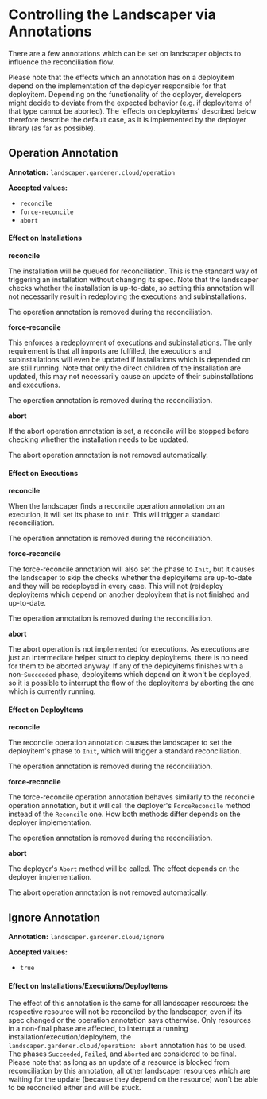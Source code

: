 # Controlling the Landscaper via Annotations

There are a few annotations which can be set on landscaper objects to influence the reconciliation flow.

Please note that the effects which an annotation has on a deployitem depend on the implementation of the deployer responsible for that deployitem. Depending on the functionality of the deployer, developers might decide to deviate from the expected behavior (e.g. if deployitems of that type cannot be aborted). The 'effects on deployitems' described below therefore describe the default case, as it is implemented by the deployer library (as far as possible). 

## Operation Annotation

**Annotation:** `landscaper.gardener.cloud/operation`

**Accepted values:**
  - `reconcile`
  - `force-reconcile`
  - `abort`

#### Effect on Installations

**reconcile**

The installation will be queued for reconciliation. This is the standard way of triggering an installation without changing its spec. Note that the landscaper checks whether the installation is up-to-date, so setting this annotation will not necessarily result in redeploying the executions and subinstallations. 

The operation annotation is removed during the reconciliation.

**force-reconcile**

This enforces a redeployment of executions and subinstallations. The only requirement is that all imports are fulfilled, the executions and subinstallations will even be updated if installations which is depended on are still running. Note that only the direct children of the installation are updated, this may not necessarily cause an update of their subinstallations and executions.

The operation annotation is removed during the reconciliation.

**abort**

If the abort operation annotation is set, a reconcile will be stopped before checking whether the installation needs to be updated.

The abort operation annotation is not removed automatically.


#### Effect on Executions

**reconcile**

When the landscaper finds a reconcile operation annotation on an execution, it will set its phase to `Init`. This will trigger a standard reconciliation.

The operation annotation is removed during the reconciliation.

**force-reconcile**

The force-reconcile annotation will also set the phase to `Init`, but it causes the landscaper to skip the checks whether the deployitems are up-to-date and they will be redeployed in every case.
This will not (re)deploy deployitems which depend on another deployitem that is not finished and up-to-date.

The operation annotation is removed during the reconciliation.

**abort**

The abort operation is not implemented for executions. As executions are just an intermediate helper struct to deploy deployitems, there is no need for them to be aborted anyway.
If any of the deployitems finishes with a non-`Succeeded` phase, deployitems which depend on it won't be deployed, so it is possible to interrupt the flow of the deployitems by aborting the one which is currently running.


#### Effect on DeployItems

**reconcile**

The reconcile operation annotation causes the landscaper to set the deployitem's phase to `Init`, which will trigger a standard reconciliation.

The operation annotation is removed during the reconciliation.

**force-reconcile**

The force-reconcile operation annotation behaves similarly to the reconcile operation annotation, but it will call the deployer's `ForceReconcile` method instead of the `Reconcile` one. How both methods differ depends on the deployer implementation.

The operation annotation is removed during the reconciliation.

**abort**

The deployer's `Abort` method will be called. The effect depends on the deployer implementation.

The abort operation annotation is not removed automatically.


## Ignore Annotation

**Annotation:** `landscaper.gardener.cloud/ignore`

**Accepted values:**
  - `true`

#### Effect on Installations/Executions/DeployItems

The effect of this annotation is the same for all landscaper resources: the respective resource will not be reconciled by the landscaper, even if its spec changed or the operation annotation says otherwise. Only resources in a non-final phase are affected, to interrupt a running installation/execution/deployitem, the `landscaper.gardener.cloud/operation: abort` annotation has to be used. The phases `Succeeded`, `Failed`, and `Aborted` are considered to be final.
Please note that as long as an update of a resource is blocked from reconciliation by this annotation, all other landscaper resources which are waiting for the update (because they depend on the resource) won't be able to be reconciled either and will be stuck.
